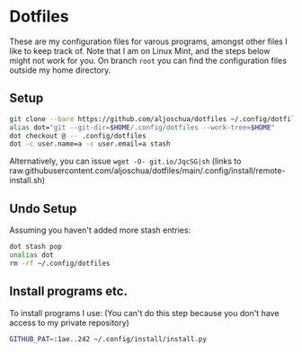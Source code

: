 # Dotfiles
These are my configuration files for varous programs, amongst other files I like to keep track of.
Note that I am on Linux Mint, and the steps below might not work for you.
On branch `root` you can find the configuration files outside my home directory.
## Setup
```bash
git clone --bare https://github.com/aljoschua/dotfiles ~/.config/dotfiles
alias dot="git --git-dir=$HOME/.config/dotfiles --work-tree=$HOME"
dot checkout @ -- .config/dotfiles
dot -c user.name=a -c user.email=a stash
```
Alternatively, you can issue `wget -O- git.io/JqcSG|sh` (links to raw.githubusercontent.com/aljoschua/dotfiles/main/.config/install/remote-install.sh)

## Undo Setup
Assuming you haven't added more stash entries:
```bash
dot stash pop
unalias dot
rm -rf ~/.config/dotfiles
```

## Install programs etc.
To install programs I use:
(You can't do this step because you don't have access to my private repository)
```bash
GITHUB_PAT=:1ae..242 ~/.config/install/install.py
```
